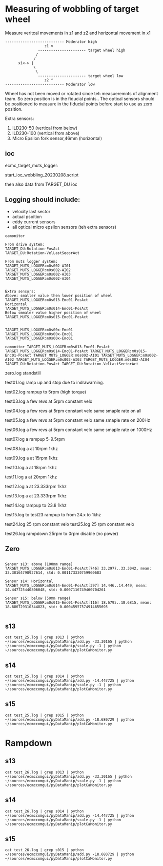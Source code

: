 # Measuring of wobbling of target wheel

Measure veritcal movements in z1 and z2 and horizontal movement in x1
```
--------------------------- Moderator high
                  z1 v
               ---------------------- target wheel high
              /
             /
      x1<-> |
             \
              \
               ---------------------- target wheel low
                  z2 ^                
--------------------------- Moderator low
```
Wheel has not been moved or rotated since teh measueremnts of alignment team. So zero position is in the fiducial points.. The optical sensors should be positioned to measure in the fiducial points before start to use as zero position.

Extra sensors:
1. ILD230-50 (vertical from below)
2. ILD230-100 (vertical from above)
3. Micro Epsilon fork sensor,46mm (horizontal)

## ioc
ecmc_target_muts_logger:

start_ioc_wobbling_20230208.script

then also data from TARGET_DU ioc

## Logging should include:

* velocity last sector
* actual psoition
* eddy current sensors
* all optical micro epsilon sensors (teh extra sensors)

```
camonitor 

From drive system:
TARGET_DU:Rotation-PosAct 
TARGET_DU:Rotation-VelLastSecorAct 

From muts logger system:
TARGET_MUTS_LOGGER:m0s002-AI01
TARGET_MUTS_LOGGER:m0s002-AI02
TARGET_MUTS_LOGGER:m0s002-AI03
TARGET_MUTS_LOGGER:m0s002-AI04


Extra sensors:
Above: smaller value then lower position of wheel
TARGET_MUTS_LOGGER:m0s013-Enc01-PosAct 
Horizontal 
TARGET_MUTS_LOGGER:m0s014-Enc01-PosAct
Below smmaler value higher position of wheel
TARGET_MUTS_LOGGER:m0s015-Enc01-PosAct


TARGET_MUTS_LOGGER:m0s00x-Enc01
TARGET_MUTS_LOGGER:m0s00x-Enc01
TARGET_MUTS_LOGGER:m0s00x-Enc01

camonitor TARGET_MUTS_LOGGER:m0s013-Enc01-PosAct TARGET_MUTS_LOGGER:m0s014-Enc01-PosAct TARGET_MUTS_LOGGER:m0s015-Enc01-PosAct TARGET_MUTS_LOGGER:m0s002-AI01 TARGET_MUTS_LOGGER:m0s002-AI02 TARGET_MUTS_LOGGER:m0s002-AI03 TARGET_MUTS_LOGGER:m0s002-AI04 TARGET_DU:Rotation-PosAct TARGET_DU:Rotation-VelLastSectorAct
```






zero.log standstill

test01.log ramp up and stop due to indrawarning.

test02.log rampup to 5rpm (high torque)

test03.log a few revs at 5rpm constant velo

test04.log a few revs at 5rpm constant velo same smaple rate on all

test05.log a few revs at 5rpm constant velo same smaple rate on 200Hz 

test06.log a few revs at 5rpm constant velo same smaple rate on 1000Hz 

test07.log a rampup 5-9.5rpm

test08.log a at 10rpm 1khz

test09.log a at 15rpm 1khz

test10.log a at 18rpm 1khz

test11.log a at 20rpm 1khz

test12.log a at 23.333rpm 1khz

test13.log a at 23.333rpm 1khz

test14.log rampup to 23.8 1khz

test15.log to test23 rampup to from 24.x to 1khz

test24.log 25 rpm constant velo
test25.log 25 rpm constant velo


test26.log rampdown 25rpm to 0rpm disable (no power)


## Zero
```

Sensor s13: above (100mm range)
TARGET_MUTS_LOGGER:m0s013-Enc01-PosAct[746] 33.2977..33.3042, mean: 33.30164798927614, std: 0.001173330759960683

Sensor s14: Horizontal
TARGET_MUTS_LOGGER:m0s014-Enc01-PosAct[397] 14.446..14.449, mean: 14.447725440806048, std: 0.0007116749460704261

Sensor s15: below (50mm range)
TARGET_MUTS_LOGGER:m0s015-Enc01-PosAct[116] 18.6795..18.6815, mean: 18.680729310344823, std: 0.00045957574914655695


```

## s13
```
cat test_25.log | grep s013 | python ~/sources/ecmccomgui/pyDataManip/add.py -33.30165 | python ~/sources/ecmccomgui/pyDataManip/scale.py -1 | python ~/sources/ecmccomgui/pyDataManip/plotCaMonitor.py

```

## s14
```
cat test_25.log | grep s014 | python ~/sources/ecmccomgui/pyDataManip/add.py -14.447725 | python ~/sources/ecmccomgui/pyDataManip/scale.py -1 | python ~/sources/ecmccomgui/pyDataManip/plotCaMonitor.py
```

## s15
```
cat test_25.log | grep s015 | python ~/sources/ecmccomgui/pyDataManip/add.py -18.680729 | python ~/sources/ecmccomgui/pyDataManip/plotCaMonitor.py
```

# Rampdown

## s13
```
cat test_26.log | grep s013 | python ~/sources/ecmccomgui/pyDataManip/add.py -33.30165 | python ~/sources/ecmccomgui/pyDataManip/scale.py -1 | python ~/sources/ecmccomgui/pyDataManip/plotCaMonitor.py

```

## s14
```
cat test_26.log | grep s014 | python ~/sources/ecmccomgui/pyDataManip/add.py -14.447725 | python ~/sources/ecmccomgui/pyDataManip/scale.py -1 | python ~/sources/ecmccomgui/pyDataManip/plotCaMonitor.py
```

## s15
```
cat test_26.log | grep s015 | python ~/sources/ecmccomgui/pyDataManip/add.py -18.680729 | python ~/sources/ecmccomgui/pyDataManip/plotCaMonitor.py
```
